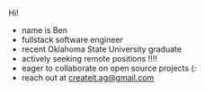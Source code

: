 Hi!
  - name is Ben
  - fullstack software engineer
  - recent Oklahoma State University graduate
  - actively seeking remote positions !!!!
  - eager to collaborate on open source projects (:
  - reach out at createit.ag@gmail.com 

<!---
createit-ag/createit-ag is a ✨ special ✨ repository because its `README.md` (this file) appears on your GitHub profile.
You can click the Preview link to take a look at your changes.
--->
